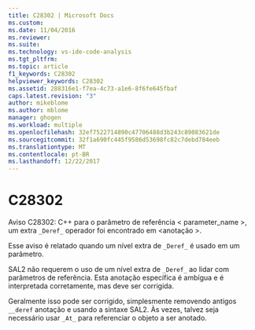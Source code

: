 ```yaml
---
title: C28302 | Microsoft Docs
ms.custom: 
ms.date: 11/04/2016
ms.reviewer: 
ms.suite: 
ms.technology: vs-ide-code-analysis
ms.tgt_pltfrm: 
ms.topic: article
f1_keywords: C28302
helpviewer_keywords: C28302
ms.assetid: 288316e1-f7ea-4c73-a1e6-8f6fe645fbaf
caps.latest.revision: "3"
author: mikeblome
ms.author: mblome
manager: ghogen
ms.workload: multiple
ms.openlocfilehash: 32ef7522714890c47706488d3b243c89083621de
ms.sourcegitcommit: 32f1a690fc445f9586d53698fc82c7debd784eeb
ms.translationtype: MT
ms.contentlocale: pt-BR
ms.lasthandoff: 12/22/2017
---
```

# <a name="c28302"></a>C28302
Aviso C28302: C++ para o parâmetro de referência < parameter_name >, um extra `_Deref_` operador foi encontrado em \<anotação >.  
  
 Esse aviso é relatado quando um nível extra de `_Deref_` é usado em um parâmetro.  
  
 SAL2 não requerem o uso de um nível extra de `_Deref_` ao lidar com parâmetros de referência. Esta anotação específica é ambígua e é interpretada corretamente, mas deve ser corrigida.  
  
 Geralmente isso pode ser corrigido, simplesmente removendo antigos `__deref` anotação e usando a sintaxe SAL2. Às vezes, talvez seja necessário usar `_At_` para referenciar o objeto a ser anotado.